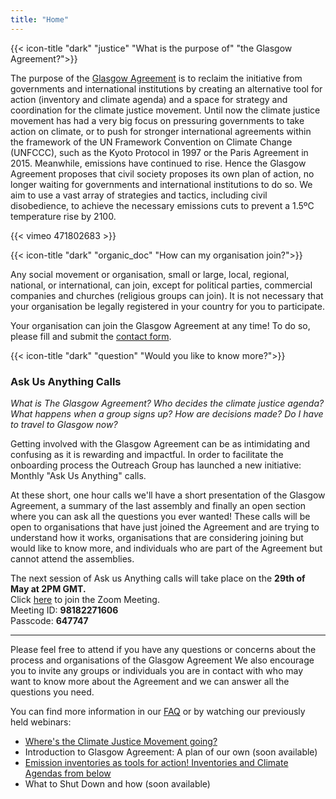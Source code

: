 ```yaml
---
title: "Home"
---
```


{{< icon-title "dark" "justice" "What is the purpose of" "the Glasgow Agreement?">}}

The purpose of the [Glasgow Agreement](./agreement) is to reclaim the initiative from governments and international institutions by creating an alternative tool for action (inventory and climate agenda) and a space for strategy and coordination for the climate justice movement. Until now the climate justice movement has had a very big focus on pressuring governments to take action on climate, or to push for stronger international agreements within the framework of the UN Framework Convention on Climate Change (UNFCCC), such as the Kyoto Protocol in 1997 or the Paris Agreement in 2015. Meanwhile, emissions have continued to rise. Hence the Glasgow Agreement proposes that civil society proposes its own plan of action, no longer waiting for governments and international institutions to do so. We aim to use a vast array of strategies and tactics, including civil disobedience, to achieve the necessary emissions cuts to prevent a 1.5ºC temperature rise by 2100.  

{{< vimeo 471802683 >}}

{{< icon-title "dark" "organic_doc" "How can my organisation join?">}}

Any social movement or organisation, small or large, local, regional, national, or international, can join, except for political parties, commercial companies and churches (religious groups can join). It is not necessary that your organisation be legally registered in your country for you to participate.  

Your organisation can join the Glasgow Agreement at any time! To do so, please fill and submit the [contact form](./contact).  

{{< icon-title "dark" "question" "Would you like to know more?">}}

### Ask Us Anything Calls

*What is The Glasgow Agreement? Who decides the climate justice agenda? What happens when a group signs up? How are decisions made? Do I have to travel to Glasgow now?*  

Getting involved with the Glasgow Agreement can be as intimidating and confusing as it is rewarding and impactful. In order to facilitate the onboarding process the Outreach Group has launched a new initiative: Monthly "Ask Us Anything" calls.  

At these short, one hour calls we'll have a short presentation of the Glasgow Agreement, a summary of the last assembly and finally an open section where you can ask all the questions you ever wanted! These calls will be open to organisations that have just joined the Agreement and are trying to understand how it works, organisations that are considering joining but would like to know more, and individuals who are part of the Agreement but cannot attend the assemblies.  

The next session of Ask us Anything calls will take place on the **29th of May at 2PM GMT.**  
Click [here](https://greenpeace.zoom.us/j/98182271606?pwd=dGdXanRjTTV6Um5URE1tcDI0NnZWdz09) to join the Zoom Meeting.  
Meeting ID: **98182271606**  
Passcode: **647747**  

---

Please feel free to attend if you have any questions or concerns about the process and organisations of the Glasgow Agreement
We also encourage you to invite any groups or individuals you are in contact with who may want to know more about the Agreement and we can answer all the questions you need.


You can find more information in our [FAQ](./faq) or by watching our previously held webinars:
- [Where's the Climate Justice Movement going?](https://www.facebook.com/peoplesclimatecommitment/videos/2653423964896375/)
- Introduction to Glasgow Agreement: A plan of our own (soon available)
- [Emission inventories as tools for action! Inventories and Climate Agendas from below](https://www.facebook.com/peoplesclimatecommitment/videos/358312655441148/)
- What to Shut Down and how (soon available)